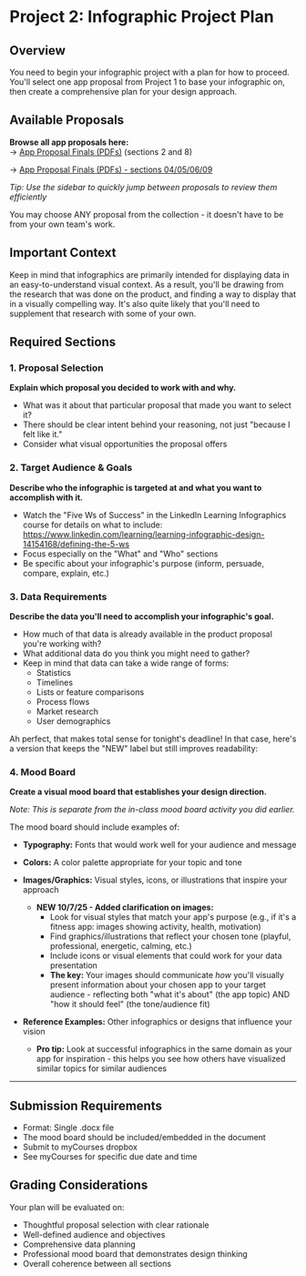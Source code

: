 # Project 2: Infographic Project Plan

## Overview
You need to begin your infographic project with a plan for how to proceed. You'll select one app proposal from Project 1 to base your infographic on, then create a comprehensive plan for your design approach.

## Available Proposals
**Browse all app proposals here:**  
→ [App Proposal Finals (PDFs)](https://github.com/jptweb/IGME-110-Fall-2025/tree/main/documents/app-proposal-finals) (sections 2 and 8)

→ [App Proposal Finals (PDFs) - sections 04/05/06/09](https://github.com/tonethar/IGME-110-Fall-2025/tree/main/documents/_app-proposal-finals)




*Tip: Use the sidebar to quickly jump between proposals to review them efficiently*

You may choose ANY proposal from the collection - it doesn't have to be from your own team's work.

## Important Context
Keep in mind that infographics are primarily intended for displaying data in an easy-to-understand visual context. As a result, you'll be drawing from the research that was done on the product, and finding a way to display that in a visually compelling way. It's also quite likely that you'll need to supplement that research with some of your own.

## Required Sections

### 1. Proposal Selection
**Explain which proposal you decided to work with and why.**
- What was it about that particular proposal that made you want to select it? 
- There should be clear intent behind your reasoning, not just "because I felt like it."
- Consider what visual opportunities the proposal offers

### 2. Target Audience & Goals
**Describe who the infographic is targeted at and what you want to accomplish with it.**
- Watch the "Five Ws of Success" in the LinkedIn Learning Infographics course for details on what to include: https://www.linkedin.com/learning/learning-infographic-design-14154168/defining-the-5-ws
- Focus especially on the "What" and "Who" sections
- Be specific about your infographic's purpose (inform, persuade, compare, explain, etc.)

### 3. Data Requirements
**Describe the data you'll need to accomplish your infographic's goal.**
- How much of that data is already available in the product proposal you're working with?
- What additional data do you think you might need to gather?
- Keep in mind that data can take a wide range of forms:
  - Statistics
  - Timelines
  - Lists or feature comparisons
  - Process flows
  - Market research
  - User demographics

Ah perfect, that makes total sense for tonight's deadline! In that case, here's a version that keeps the "NEW" label but still improves readability:

### 4. Mood Board
**Create a visual mood board that establishes your design direction.**

*Note: This is separate from the in-class mood board activity you did earlier.*

The mood board should include examples of:

- **Typography:** Fonts that would work well for your audience and message

- **Colors:** A color palette appropriate for your topic and tone

- **Images/Graphics:** Visual styles, icons, or illustrations that inspire your approach
  - **NEW 10/7/25 - Added clarification on images:**
    - Look for visual styles that match your app's purpose (e.g., if it's a fitness app: images showing activity, health, motivation)
    - Find graphics/illustrations that reflect your chosen tone (playful, professional, energetic, calming, etc.)
    - Include icons or visual elements that could work for your data presentation
    - **The key:** Your images should communicate *how* you'll visually present information about your chosen app to your target audience - reflecting both "what it's about" (the app topic) AND "how it should feel" (the tone/audience fit)

- **Reference Examples:** Other infographics or designs that influence your vision
  - **Pro tip:** Look at successful infographics in the same domain as your app for inspiration - this helps you see how others have visualized similar topics for similar audiences

---


## Submission Requirements
- Format: Single .docx file
- The mood board should be included/embedded in the document
- Submit to myCourses dropbox
- See myCourses for specific due date and time

## Grading Considerations
Your plan will be evaluated on:
- Thoughtful proposal selection with clear rationale
- Well-defined audience and objectives
- Comprehensive data planning
- Professional mood board that demonstrates design thinking
- Overall coherence between all sections
